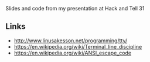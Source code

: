 Slides and code from my presentation at Hack and Tell 31

## Links

- http://www.linusakesson.net/programming/tty/
- https://en.wikipedia.org/wiki/Terminal_line_discipline
- https://en.wikipedia.org/wiki/ANSI_escape_code
